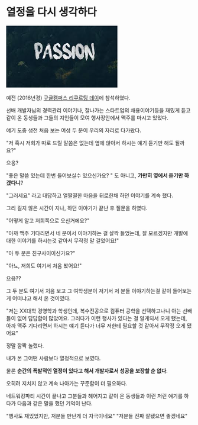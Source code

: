 # 열정을 다시 생각하다

![1](./images/1.jpg)

예전 (2016년경) [구글캠퍼스 리쿠르팅 데이](http://jojoldu.tistory.com/124)에 참석하였다.  
  
선배 개발자님의 경력관리 이야기나, 잘나가는 스타트업의 채용이야기등을 재밌게 듣고 같이 온 동생들과 그들의 지인들이 모여 행사장안에서 맥주를 마시고 있었다.  
  
얘기 도중 생전 처음 보는 여성 두 분이 우리의 자리로 다가왔다.  
  
"저 혹시 저희가 따로 드릴 말씀은 없는데 옆에 앉아서 하시는 얘기 듣기만 해도 될까요?"  
  
으응?  
  
"좋은 말씀 있는데 한번 들어보실수 있으신가요? " 도 아니고, **가만히 옆에서 듣기만 하겠다니**?  
  
"그러세요" 라고 대답하고 얼떨떨한 마음을 뒤로한채 하던 이야기를 계속 했다.  
  
그리 길지 않은 시간이 지나, 하던 이야기가 끝난 후 질문을 하였다.  
  
"어떻게 알고 저희쪽으로 오신거에요?"  
  
"아까 맥주 기다리면서 네 분이서 이야기하는 걸 살짝 들었는데, 잘 모르겠지만 개발에 대한 이야기를 하시는것 같아서 무작정 말 걸었어요!"  
  
"아 두 분은 친구사이이신가요?"

"아뇨, 저희도 여기서 처음 봤어요!"


으응??

그 두 분도 여기서 처음 보고 그 여학생분이 저기서 저 분들 이야기하는걸 같이 들어보는게 어떠냐고 해서 온 것이였다.  

"저는 XX대학 경영학과 학생인데, 복수전공으로 컴퓨터 공학을 선택하고나니 아는 선배들이 없어 답답함이 많았어요. 그러다가 이런 행사가 있다는 걸 알게되서 오게 됐는데, 아까 맥주 기다리면서 하시는 얘기 듣다가 너무 저한테 필요할 것 같아서 무작정 오게 됐어요"


정말 깜짝 놀랬다.

내가 본 그어떤 사람보다 열정적으로 보였다.



물론 **순간의 폭발적인 열정이 있다고 해서 개발자로서 성공을 보장할 순 없다**.

오히려 지치지 않고 계속 나아가는 꾸준함이 더 필요하다.


네트워킹파티 시간이 끝나고 그분들과 헤어지고 같이 온 동생들과 이런 저런 얘기를 하다가 다음과 같은 말을 했던 기억이 난다.  


"행사도 재밌었지만, 저분들 만난게 더 자극이네요"
"저분들 진짜 잘됐으면 좋겠네요"